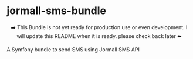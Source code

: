 # jormall-sms-bundle

<div align="center"> 
    ➡️ This Bundle is not yet ready for production use or even development. I will update this README when it is ready. please check back later ⬅️
</div>


A Symfony bundle to send SMS using Jormall SMS API


